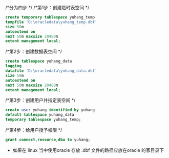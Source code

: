 /*分为四步 */
/*第1步：创建临时表空间  */

```sql
create temporary tablespace yuhang_temp
tempfile 'D:\oracledata\yuhang_temp.dbf'
size 50m 
autoextend on 
next 50m maxsize 20480m 
extent management local; 
```

/*第2步：创建数据表空间  */
```sql
create tablespace yuhang_data 
logging 
datafile 'D:\oracledata\yuhang_data.dbf'
size 50m 
autoextend on 
next 50m maxsize 20480m 
extent management local; 
```

/*第3步：创建用户并指定表空间  */
```sql
create user yuhang identified by yuhang 
default tablespace yuhang_data 
temporary tablespace yuhang_temp; 
```

/*第4步：给用户授予权限  */
```sql
grant connect,resource,dba to yuhang;
```
*  如果在 linux 当中使用oracle 存放 .dbf 文件的路径应放在oracle 的家目录下


